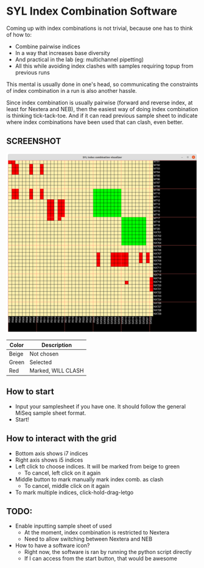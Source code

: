 # SYL Index Combination Software

Coming up with index combinations is not trivial, because one has to think of how to:
* Combine pairwise indices
* In a way that increases base diversity
* And practical in the lab (eg: multichannel pipetting)
* All this while avoiding index clashes with samples requiring topup from previous runs
	
This mental is usually done in one's head, so communicating the constraints of index combination in a run is also another hassle.

Since index combination is usually pairwise (forward and reverse index, at least for Nextera and NEB), then the easiest way of doing index combination is thinking tick-tack-toe. And if it can read previous sample sheet to indicate where index combinations have been used that can clash, even better.

## SCREENSHOT
![screenshot of the index combination](./input_folder/picture_index_combination.png)

| Color | Description |
|--|--|
| Beige | Not chosen |
| Green | Selected |
| Red | Marked, WILL CLASH |

## How to start
 - Input your samplesheet if you have one. It should follow the general MiSeq sample sheet format.
 - Start!

## How to interact with the grid
 - Bottom axis shows i7 indices
 - Right axis shows i5 indices
 - Left click to choose indices. It will be marked from beige to green
 	- To cancel, left click on it again
 - Middle button to mark manually mark index comb. as clash
 	- To cancel, middle click on it again
 - To mark multiple indices, click-hold-drag-letgo

## TODO:
 - Enable inputting sample sheet of used
 	- At the moment, index combination is restricted to Nextera
 	- Need to allow switching between Nextera and NEB
 - How to have a software icon?
 	- Right now, the software is ran by running the python script directly
	- If I can access from the start button, that would be awesome

